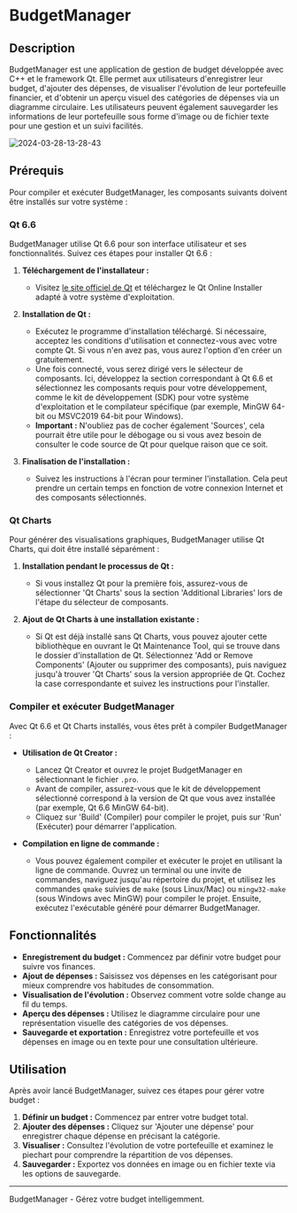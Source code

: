 # BudgetManager

## Description
BudgetManager est une application de gestion de budget développée avec C++ et le framework Qt. Elle permet aux utilisateurs d'enregistrer leur budget, d'ajouter des dépenses, de visualiser l'évolution de leur portefeuille financier, et d'obtenir un aperçu visuel des catégories de dépenses via un diagramme circulaire. Les utilisateurs peuvent également sauvegarder les informations de leur portefeuille sous forme d'image ou de fichier texte pour une gestion et un suivi facilités.

![2024-03-28-13-28-43](https://github.com/nexiath/BudgetManager/assets/108474515/eb736eff-6127-4814-865e-fa77a9d5b46d)

## Prérequis
Pour compiler et exécuter BudgetManager, les composants suivants doivent être installés sur votre système :

### Qt 6.6
BudgetManager utilise Qt 6.6 pour son interface utilisateur et ses fonctionnalités. Suivez ces étapes pour installer Qt 6.6 :

1. **Téléchargement de l'installateur :**
   - Visitez [le site officiel de Qt](https://www.qt.io/download) et téléchargez le Qt Online Installer adapté à votre système d'exploitation.
   
2. **Installation de Qt :**
   - Exécutez le programme d'installation téléchargé. Si nécessaire, acceptez les conditions d'utilisation et connectez-vous avec votre compte Qt. Si vous n'en avez pas, vous aurez l'option d'en créer un gratuitement.
   - Une fois connecté, vous serez dirigé vers le sélecteur de composants. Ici, développez la section correspondant à Qt 6.6 et sélectionnez les composants requis pour votre développement, comme le kit de développement (SDK) pour votre système d'exploitation et le compilateur spécifique (par exemple, MinGW 64-bit ou MSVC2019 64-bit pour Windows).
   - **Important :** N'oubliez pas de cocher également 'Sources', cela pourrait être utile pour le débogage ou si vous avez besoin de consulter le code source de Qt pour quelque raison que ce soit.

3. **Finalisation de l'installation :**
   - Suivez les instructions à l'écran pour terminer l'installation. Cela peut prendre un certain temps en fonction de votre connexion Internet et des composants sélectionnés.

### Qt Charts
Pour générer des visualisations graphiques, BudgetManager utilise Qt Charts, qui doit être installé séparément :

1. **Installation pendant le processus de Qt :**
   - Si vous installez Qt pour la première fois, assurez-vous de sélectionner 'Qt Charts' sous la section 'Additional Libraries' lors de l'étape du sélecteur de composants.
   
2. **Ajout de Qt Charts à une installation existante :**
   - Si Qt est déjà installé sans Qt Charts, vous pouvez ajouter cette bibliothèque en ouvrant le Qt Maintenance Tool, qui se trouve dans le dossier d'installation de Qt. Sélectionnez 'Add or Remove Components' (Ajouter ou supprimer des composants), puis naviguez jusqu'à trouver 'Qt Charts' sous la version appropriée de Qt. Cochez la case correspondante et suivez les instructions pour l'installer.

### Compiler et exécuter BudgetManager
Avec Qt 6.6 et Qt Charts installés, vous êtes prêt à compiler BudgetManager :

- **Utilisation de Qt Creator :**
  - Lancez Qt Creator et ouvrez le projet BudgetManager en sélectionnant le fichier `.pro`.
  - Avant de compiler, assurez-vous que le kit de développement sélectionné correspond à la version de Qt que vous avez installée (par exemple, Qt 6.6 MinGW 64-bit).
  - Cliquez sur 'Build' (Compiler) pour compiler le projet, puis sur 'Run' (Exécuter) pour démarrer l'application.

- **Compilation en ligne de commande :**
  - Vous pouvez également compiler et exécuter le projet en utilisant la ligne de commande. Ouvrez un terminal ou une invite de commandes, naviguez jusqu'au répertoire du projet, et utilisez les commandes `qmake` suivies de `make` (sous Linux/Mac) ou `mingw32-make` (sous Windows avec MinGW) pour compiler le projet. Ensuite, exécutez l'exécutable généré pour démarrer BudgetManager.

## Fonctionnalités
- **Enregistrement du budget :** Commencez par définir votre budget pour suivre vos finances.
- **Ajout de dépenses :** Saisissez vos dépenses en les catégorisant pour mieux comprendre vos habitudes de consommation.
- **Visualisation de l'évolution :** Observez comment votre solde change au fil du temps.
- **Aperçu des dépenses :** Utilisez le diagramme circulaire pour une représentation visuelle des catégories de vos dépenses.
- **Sauvegarde et exportation :** Enregistrez votre portefeuille et vos dépenses en image ou en texte pour une consultation ultérieure.

## Utilisation
Après avoir lancé BudgetManager, suivez ces étapes pour gérer votre budget :

1. **Définir un budget :** Commencez par entrer votre budget total.
2. **Ajouter des dépenses :** Cliquez sur 'Ajouter une dépense' pour enregistrer chaque dépense en précisant la catégorie.
3. **Visualiser :** Consultez l'évolution de votre portefeuille et examinez le piechart pour comprendre la répartition de vos dépenses.
4. **Sauvegarder :** Exportez vos données en image ou en fichier texte via les options de sauvegarde.

---
BudgetManager - Gérez votre budget intelligemment.
